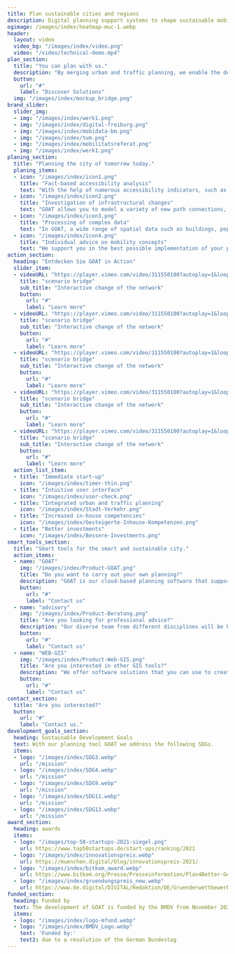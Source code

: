 ```yaml
---
title: Plan sustainable cities and regions
description: Digital planning support systems to shape sustainable mobility and liveable spaces.
ogimage: /images/index/heatmap-muc-1.webp
header:
  layout: video
  video_bg: "/images/index/video.png"
  video: "/video/technical-demo.mp4"
plan_section:
  title: "You can plan with us."
  description: "By merging urban and traffic planning, we enable the development of livable spaces and sustainable mobility."
  button:
    url: "#"
    label: "Discover Solutions"
  img: "/images/index/mockup_bridge.png"
brand_slider:
  slider_img:
  - img: "/images/index/werk1.png"
  - img: "/images/index/digital-freiburg.png"
  - img: "/images/index/mobidata-bm.png"
  - img: "/images/index/tum.png"
  - img: "/images/index/mobilitatsreferat.png"
  - img: "/images/index/werk1.png"
planing_section:
  title: "Planning the city of tomorrow today."
  planing_items:
  - icon: "/images/index/icon1.png"
    title: "Fact-based accessibility analysis"
    text: "With the help of numerous accessibility indicators, such as isochrones and heat maps, you can use GOAT to quickly and user-friendly analyze the current status and develop suitable measures based on scenarios."
  - icon: "/images/index/icon2.png"
    title: "Investigation of infrastructural changes"
    text: "GOAT allows you to model a variety of new path connections, points of interest or buildings. This allows you to determine the best location for new infrastructure."
  - icon: "/images/index/icon3.png"
    title: "Processing of complex data"
    text: "In GOAT, a wide range of spatial data such as buildings, population densities, land use and road networks can be visualized. In addition, environmental and emission data can be displayed."
  - icon: "/images/index/icon4.png"
    title: "Individual advice on mobility concepts"
    text: "We support you in the best possible implementation of your project through workshops and training courses, implementation of individual functions (e.g. accessibility check, school route check) and consulting services."
action_section:
  heading: "Entdecken Sie GOAT in Action"
  slider_item:
  - videoURL: "https://player.vimeo.com/video/311550100?autoplay=1&loop=1&autopause=0"
    title: "scenario bridge"
    sub_title: "Interactive change of the network"
    button:
      url: "#"
      label: "Learn more"  
  - videoURL: "https://player.vimeo.com/video/311550100?autoplay=1&loop=1&autopause=0"
    title: "scenario bridge"
    sub_title: "Interactive change of the network"
    button:
      url: "#"
      label: "Learn more"  
  - videoURL: "https://player.vimeo.com/video/311550100?autoplay=1&loop=1&autopause=0"
    title: "scenario bridge"
    sub_title: "Interactive change of the network"
    button:
      url: "#"
      label: "Learn more"  
  - videoURL: "https://player.vimeo.com/video/311550100?autoplay=1&loop=1&autopause=0"
    title: "scenario bridge"
    sub_title: "Interactive change of the network"
    button:
      url: "#"
      label: "Learn more"  
  - videoURL: "https://player.vimeo.com/video/311550100?autoplay=1&loop=1&autopause=0"
    title: "scenario bridge"
    sub_title: "Interactive change of the network"
    button:
      url: "#"
      label: "Learn more"  
  action_list_item:
  - title: "Immediate start-up"
    icon: "/images/index/timer-thin.png"
  - title: "Intuitive user interface"
    icon: "/images/index/user-check.png"
  - title: "Integrated urban and traffic planning"
    icon: "/images/index/Stadt-Verkehr.png"
  - title: "Increased in-house competencies"
    icon: "/images/index/Gesteigerte-Inhouse-Kompetenzen.png"
  - title: "Better investments"
    icon: "/images/index/Bessere-Investments.png"
smart_tools_section:
  title: "Smart tools for the smart and sustainable city."
  action_items:
  - name: "GOAT"
    img: "/images/index/Product-GOAT.png"
    title: "Do you want to carry out your own planning?"
    description: "GOAT is our cloud-based planning software that supports you in promoting sustainable mobility with interactive accessibility analyzes and scenario developments."
    button:
      url: "#"
      label: "Contact us"
  - name: "advisory"
    img: "/images/index/Product-Beratung.png"
    title: "Are you looking for professional advice?"
    description: "Our diverse team from different disciplines will be happy to advise you on innovative mobility concepts and individual problem solutions."
    button:
      url: "#"
      label: "Contact us"
  - name: "WEB-GIS"
    img: "/images/index/Product-Web-GIS.png"
    title: "Are you interested in other GIS tools?"
    description: "We offer software solutions that you can use to create personalized map services, for example as an information tool for citizens or readers."
    button:
      url: "#"
      label: "Contact us"
contact_section:
  title: "Are you interested?"
  button:
    url: "#"
    label: "Contact us."
development_goals_section:
  heading: Sustainable Development Goals
  text: With our planning tool GOAT we address the following SDGs.
  items:
  - logo: "/images/index/SDG3.webp"
    url: "/mission"
  - logo: "/images/index/SDG4.webp"
    url: "/mission"
  - logo: "/images/index/SDG9.webp"
    url: "/mission"
  - logo: "/images/index/SDG11.webp"
    url: "/mission"
  - logo: "/images/index/SDG13.webp"
    url: "/mission"
award_section:
  heading: awards
  items:
  - logo: "/images/top-50-startups-2021-siegel.png"
    url: https://www.top50startups.de/start-ups/ranking/2021
  - logo: "/images/index/innovationspreis.webp"
    url: https://muenchen.digital/blog/innovationspreis-2021/
  - logo: "/images/index/bitkom_award.webp"
    url: https://www.bitkom.org/Presse/Presseinformation/Plan4Better-Gewinner-Smart-City-Startup-Award-2021
  - logo: "/images/index/gruendungspreis_new.webp"
    url: https://www.de.digital/DIGITAL/Redaktion/DE/Gruenderwettbewerb/Meldungen/2021/GW_Preisverleihung_Sommerrunde.html
funded_section:
  heading: Funded by
  text: The development of GOAT is funded by the BMDV from November 2021 to October 2024 as part of the mFUND initiative (funding line 2).
  items:
  - logo: "/images/index/logo-mfund.webp"
  - logo: "/images/index/BMDV_Logo.webp"
    text: 'Funded by:'
    text2: due to a resolution of the German Bundestag
---
```


